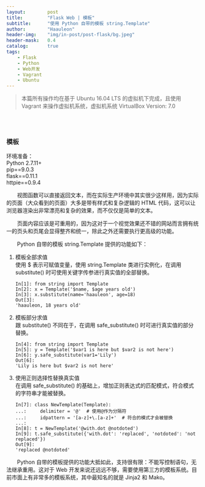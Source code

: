 ```yaml
---
layout:        post
title:         "Flask Web | 模板"
subtitle:      "使用 Python 自带的模板 string.Template"
author:        "Haauleon"
header-img:    "img/in-post/post-flask/bg.jpeg"
header-mask:   0.4
catalog:       true
tags:
    - Flask
    - Python
    - Web开发
    - Vagrant
    - Ubuntu
---
```


> 本篇所有操作均在基于 Ubuntu 16.04 LTS 的虚拟机下完成，且使用 Vagrant 来操作虚拟机系统，虚拟机系统 VirtualBox Version: 7.0 

<br>
<br>

### 模板
环境准备：     
Python 2.7.11+      
pip==9.0.3     
flask==0.11.1   
httpie==0.9.4     

&emsp;&emsp;视图函数可以直接返回文本，而在实际生产环境中其实很少这样用，因为实际的页面（大众看到的页面）大多是带有样式和复杂逻辑的 HTML 代码，这可以让浏览器渲染出非常漂亮和复杂的效果，而不仅仅是简单的文本。     

&emsp;&emsp;页面内容应该是可重用的，因为这对于一个视觉效果还不错的网站而言拥有统一的页头和页尾会显得整齐和统一，除此之外还需要执行更高级的功能。      

&emsp;&emsp;Python 自带的模板 string.Template 提供的功能如下：        
1. 模板全部求值      
    使用 $ 表示可赋值变量，使用 string.Template 类进行实例化，在调用 substitute() 时可使用关键字传参进行真实值的全部替换。      
    ```
    In[1]: from string import Template
    In[2]: x = Template('$name, $age years old')
    In[3]: x.substitute(name='haauleon', age=18)
    Out[3]: 
    'haauleon, 18 years old'
    ```
2. 模板部分求值     
    跟 substitute() 不同在于，在调用 safe_substitute() 时可进行真实值的部分替换。        
    ```
    In[4]: from string import Template
    In[5]: y = Template('$var1 is here but $var2 is not here')
    In[6]: y.safe_substitute(var1='Lily')
    Out[6]: 
    'Lily is here but $var2 is not here'
    ```
3. 使用正则选择性替换真实值         
    在调用 safe_substitute() 的基础上，增加正则表达式的匹配模式，符合模式的字符串才能被替换。      
    ```
    In[7]: class NewTemplate(Template):
    ...:     delimiter = '@'  # 使用@作为分隔符
    ...:     idpattern = '[a-z]+\.[a-z]+'  # 符合的模式才会被替换
    ...:     
    In[8]: t = NewTemplate('@with.dot @notdoted')
    In[9]: t.safe_substitute({'with.dot': 'replaced', 'notdoted': 'not replaced'})
    Out[9]: 
    'replaced @notdoted'
    ```

&emsp;&emsp;Python 自带的模板提供的功能大抵如此，支持很有限：不能写控制语句，无法继承重用。这对于 Web 开发来说还远远不够，需要使用第三方的模板系统。目前市面上有非常多的模板系统，其中最知名的就是 Jinja2 和 Mako。   